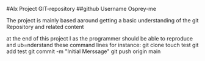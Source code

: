#Alx Project GIT-repository 
##github Username Osprey-me 

The project is mainly based aaround getting a basic understanding of the git Repository and related content 

at the end of this project I as the programmer should be able to reproduce and ub=nderstand these command lines
for instance:
	git clone <repo>
	touch test 
	git add test 
	git commit -m "Initial Merssage"
	git push origin main 
